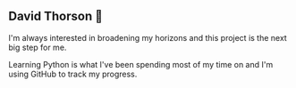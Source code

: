 ## David Thorson 👋

<!--
**DThorsonP/DThorsonP** is a ✨ _special_ ✨ repository because its `README.md` (this file) appears on your GitHub profile.

Here are some ideas to get you started:

- 🔭 I’m currently working on ...
- 🌱 I’m currently learning ...
- 👯 I’m looking to collaborate on ...
- 🤔 I’m looking for help with ...
- 💬 Ask me about ...
- 📫 How to reach me: ...
- 😄 Pronouns: ...
- ⚡ Fun fact: ...
-->
I'm always interested in broadening my horizons and this project is the next big step for me.

Learning Python is what I've been spending most of my time on and I'm using GitHub to track my progress.

